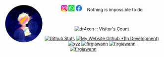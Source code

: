 <img src="https://raw.githubusercontent.com/firgiawann/firgiawann/main/avatar.png" width="120" height="120" align="left">
<center>
<a href="https://Instagram.com/firgiawan.id"><img src="Instagram.svg" alt="alt text" width="20" height="20"></a> 
<a href="https://wa.me/6285173118500?text=Asalamualaikum+bang"><img src="whatsapp.png" alt="alt text" width="20" height="20"></a>
<a href="https://www.facebook.com/firgi.awan.927758"><img src="Facebook.svg" alt="alt text" width="20" height="20"></a>
&nbsp;&nbsp;
Nothing is impossible to do

&nbsp;&nbsp;     &nbsp;&nbsp;    &nbsp;&nbsp;   &nbsp;&nbsp;   &nbsp;&nbsp;

<p align="center"><img src="https://profile-counter.glitch.me/{firgiawann}/count.svg" alt="dr4xen :: Visitor's Count" />

<a href="https://github-readme-stats.vercel.app/api?username=firgiawann&show_icons=true&theme=dark"><img title="Github Stats" src="https://github-readme-stats.vercel.app/api?username=firgiawann&show_icons=true&theme=dark"></a>
<a href="https://github.com/firgiawann/firgiawann.github.io"><img title="My Website Github *(In Development)" src="https://github-readme-stats.vercel.app/api/pin/?username=firgiawann&repo=firgiawann.github.io&theme=dark"></a>
<a href="https://github.com/firgiawann/xyz"><img title="xyz" src="https://github-readme-stats.vercel.app/api/pin/?username=firgiawann&repo=xyz&theme=dark"></a>
<a href="https://github.com/firgiawann/firgiawann"><img title="firgiawann" src="https://github-readme-stats.vercel.app/api/pin/?username=firgiawann&repo=firgiawann&theme=dark"></a>
<a href="https://github.com/firgiawann"><img title="firgiawann" src="https://github-readme-stats.vercel.app/api/top-langs/?username=firgiawann&layout=compact&theme=dark"></a><br>
<a href="https://github.com/firgiawann"><img title="firgiawann" src="https://github-readme-stats.vercel.app/api?username=firgiawann&show_icons=true&include_all_commits=true&theme=dark&cache_seconds=3200"></a>
